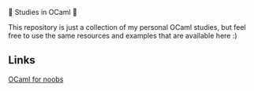 🐫 Studies in OCaml 🐫

This repository is just a collection of my personal OCaml studies, but feel free to
use the same resources and examples that are available here :)

## Links

[OCaml for noobs](https://github.com/Camilotk/ocaml4noobs)
